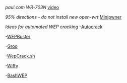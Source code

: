 *paul.com WR-703N*
[video](http://www.youtube.com/watch?v=W7S1nUII1g8)

*95% directions - do not install new open-wrt*
[Minipwner](http://minipwner.com/index.php/minipwner-build)

*Ideas for automated WEP cracking*
-[Autocrack](https://code.google.com/p/autocrack/)

-[WEPBuster](https://code.google.com/p/wepbuster/)

-[Groo](http://www.awgh.org/archives/76)

-[WepCrack.sh](http://www.backtrack-linux.org/forums/showthread.php?t=1970)

-[Wiffy](http://cr0wsplace.wordpress.com/2013/09/26/automated-wep-cracking-with-wiffy-script/)

-[BashWEP](https://code.google.com/p/bashwep/downloads/detail?name=BashWEP%20v2.0&can=2&q=)